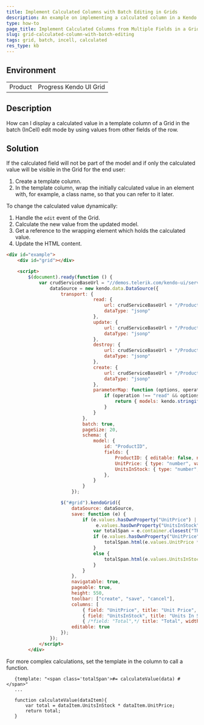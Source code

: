 ```yaml
---
title: Implement Calculated Columns with Batch Editing in Grids
description: An example on implementing a calculated column in a Kendo UI Grid with enabled Batch (InCell) editing.
type: how-to
page_title: Implement Calculated Columns from Multiple Fields in a Grid with the Batch Edit Mode Enabled
slug: grid-calculated-column-with-batch-editing
tags: grid, batch, incell, calculated
res_type: kb
---
```


## Environment

<table>
 <tr>
  <td>Product</td>
  <td>Progress Kendo UI Grid</td>
 </tr>
</table>

## Description

How can I display a calculated value in a template column of a Grid in the batch (InCell) edit mode by using values from other fields of the row.

## Solution

If the calculated field will not be part of the model and if only the calculated value will be visible in the Grid for the end user:
1. Create a template column.  
1. In the template column, wrap the initially calculated value in an element with, for example, a class name, so that you can refer to it later.

To change the calculated value dynamically:
1. Handle the `edit` event of the Grid.
1. Calculate the new value from the updated model.
1. Get a reference to the wrapping element which holds the calculated value.
1. Update the HTML content.

```html
<div id="example">
    <div id="grid"></div>

    <script>
    	$(document).ready(function () {
    		var crudServiceBaseUrl = "//demos.telerik.com/kendo-ui/service",
                dataSource = new kendo.data.DataSource({
                	transport: {
                        		read: {
                        			url: crudServiceBaseUrl + "/Products",
                        			dataType: "jsonp"
                        		},
                        		update: {
                        			url: crudServiceBaseUrl + "/Products/Update",
                        			dataType: "jsonp"
                        		},
                        		destroy: {
                        			url: crudServiceBaseUrl + "/Products/Destroy",
                        			dataType: "jsonp"
                        		},
                        		create: {
                        			url: crudServiceBaseUrl + "/Products/Create",
                        			dataType: "jsonp"
                        		},
                        		parameterMap: function (options, operation) {
                        			if (operation !== "read" && options.models) {
                        				return { models: kendo.stringify(options.models) };
                        			}
                        		}
                        	},
                        	batch: true,
                        	pageSize: 20,
                        	schema: {
                        		model: {
                        			id: "ProductID",
                        			fields: {
                        				ProductID: { editable: false, nullable: true },
                        				UnitPrice: { type: "number", validation: { required: true, min: 1 } },
                        				UnitsInStock: { type: "number", validation: { min: 0, required: true } }
                        			},
                        		}
                        	}
                        });

            		$("#grid").kendoGrid({
            			dataSource: dataSource,
            			save: function (e) {
            				if (e.values.hasOwnProperty("UnitPrice") ||
							  	 e.values.hasOwnProperty("UnitsInStock")) {
            					var totalSpan = e.container.closest("TR").find(".totalSpan");
            					if (e.values.hasOwnProperty("UnitPrice")) {
            						totalSpan.html(e.values.UnitPrice * e.model.UnitsInStock);
            					}
            					else {
            						totalSpan.html(e.values.UnitsInStock * e.model.UnitPrice);
            					}
            				}
            			},
            			navigatable: true,
            			pageable: true,
            			height: 550,
            			toolbar: ["create", "save", "cancel"],
            			columns: [
                            { field: "UnitPrice", title: "Unit Price", format: "{0:c}", width: 120 },
                            { field: "UnitsInStock", title: "Units In Stock", width: 120 },
                            { /*field: "Total",*/ title: "Total", width: 100, template: "<span class='totalSpan'>#= UnitsInStock * UnitPrice #</span>", editable: false }],
            			editable: true
            		});
            	});
            </script>
        </div>
```

For more complex calculations, set the template in the column to call a function.

```
   {template: "<span class='totalSpan'>#= calculateValue(data) #</span>"
   ...

   function calculateValue(dataItem){
       var total = dataItem.UnitsInStock * dataItem.UnitPrice;
       return total;
   }
```

